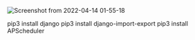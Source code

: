 ![Screenshot from 2022-04-14 01-55-18](https://user-images.githubusercontent.com/77174755/163269019-1a8a6aab-95e6-415b-86e2-46ac276b1f9f.jpg)

pip3 install django
pip3 install django-import-export
pip3 install APScheduler

